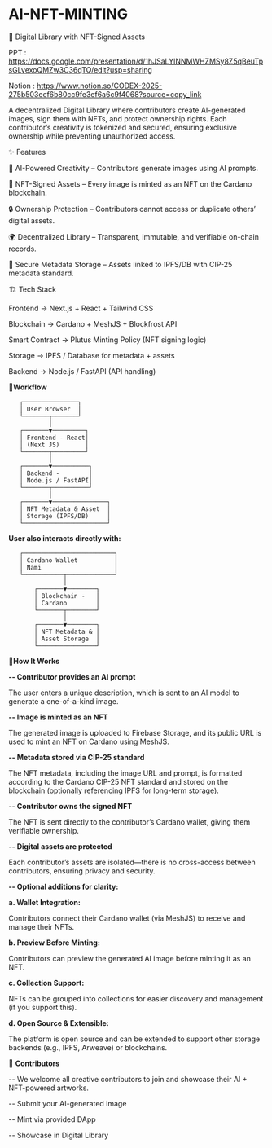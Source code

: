 # AI-NFT-MINTING

📖 Digital Library with NFT-Signed Assets

PPT : https://docs.google.com/presentation/d/1hJSaLYlNNMWHZMSy8Z5qBeuTpsGLvexoQMZw3C36qTQ/edit?usp=sharing

Notion : https://www.notion.so/CODEX-2025-275b503ecf6b80cc9fe3ef6a6c9f4068?source=copy_link

A decentralized Digital Library where contributors create AI-generated images, sign them with NFTs, and protect ownership rights. Each contributor’s creativity is tokenized and secured, ensuring exclusive ownership while preventing unauthorized access.

✨ Features

🎨 AI-Powered Creativity – Contributors generate images using AI prompts.

🔗 NFT-Signed Assets – Every image is minted as an NFT on the Cardano blockchain.

🔒 Ownership Protection – Contributors cannot access or duplicate others’ digital assets.

🌍 Decentralized Library – Transparent, immutable, and verifiable on-chain records.

📂 Secure Metadata Storage – Assets linked to IPFS/DB with CIP-25 metadata standard.

🏗️ Tech Stack

Frontend → Next.js + React + Tailwind CSS

Blockchain → Cardano + MeshJS + Blockfrost API

Smart Contract → Plutus Minting Policy (NFT signing logic)

Storage → IPFS / Database for metadata + assets

Backend → Node.js / FastAPI (API handling)

🔄**Workflow**

       ┌───────────────┐
       │ User Browser  │
       └───────┬───────┘
               │
       ┌───────▼─────────┐
       │ Frontend - React│
       │ (Next JS)       │
       └───────┬─────────┘
               │
       ┌───────▼──────────┐
       │ Backend -        │
       │ Node.js / FastAPI│
       └───────┬──────────┘
               │
       ┌───────▼───────────────┐
       │ NFT Metadata & Asset  │
       │ Storage (IPFS/DB)     │
       └───────────────────────┘

                   
**User also interacts directly with:**

       ┌─────────────────────────┐
       │ Cardano Wallet          │
       │ Nami                    │
       └───────────┬─────────────┘
                   │
           ┌───────▼────────┐
           │ Blockchain -   │
           │ Cardano        │
           └───────┬────────┘
                   │
           ┌───────▼────────┐
           │ NFT Metadata & │
           │ Asset Storage  │
           └────────────────┘



🚀**How It Works**

**-- Contributor provides an AI prompt**

The user enters a unique description, which is sent to an AI model to generate a one-of-a-kind image.

**-- Image is minted as an NFT**

The generated image is uploaded to Firebase Storage, and its public URL is used to mint an NFT on Cardano using MeshJS.

**-- Metadata stored via CIP-25 standard**

The NFT metadata, including the image URL and prompt, is formatted according to the Cardano CIP-25 NFT standard and stored on the blockchain (optionally referencing IPFS for long-term storage).

**-- Contributor owns the signed NFT**

The NFT is sent directly to the contributor’s Cardano wallet, giving them verifiable ownership.

**-- Digital assets are protected**

Each contributor’s assets are isolated—there is no cross-access between contributors, ensuring privacy and security.

**-- Optional additions for clarity:**

**a. Wallet Integration:**

Contributors connect their Cardano wallet (via MeshJS) to receive and manage their NFTs.

**b. Preview Before Minting:**

Contributors can preview the generated AI image before minting it as an NFT.

**c. Collection Support:**

NFTs can be grouped into collections for easier discovery and management (if you support this).

**d. Open Source & Extensible:**

The platform is open source and can be extended to support other storage backends (e.g., IPFS, Arweave) or blockchains.

🤝 **Contributors**

-- We welcome all creative contributors to join and showcase their AI + NFT-powered artworks.

-- Submit your AI-generated image

-- Mint via provided DApp

-- Showcase in Digital Library
